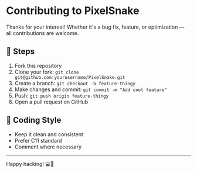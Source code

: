 # Contributing to PixelSnake

Thanks for your interest! Whether it's a bug fix, feature, or optimization — all contributions are welcome.

## 🧪 Steps

1. Fork this repository
2. Clone your fork: `git clone git@github.com:yourusername/PixelSnake.git`
3. Create a branch: `git checkout -b feature-thingy`
4. Make changes and commit: `git commit -m "Add cool feature"`
5. Push: `git push origin feature-thingy`
6. Open a pull request on GitHub

## 🧠 Coding Style

- Keep it clean and consistent
- Prefer C11 standard
- Comment where necessary

---

Happy hacking! 💻🐍